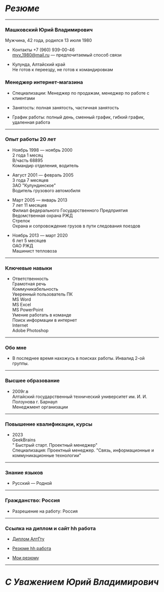 # *Резюме*  
------
### Машковский Юрий Владимирович               

Мужчина, 42 года, родился 13 июля 1980

* Контакты
 +7 (960) 939-00-46  
myv_1980@mail.ru — предпочитаемый способ связи

* Кулунда, Алтайский край  
Не готов к переезду, не готов к командировкам

### Менеджер интернет-магазина

* Специализации: Менеджер по продажам, менеджер по работе с клиентами   

* Занятость: полная занятость, частичная занятость

* График работы: полный день, сменный график, гибкий график, удаленная работа
___
### Опыт работы 20 лет

* Ноябрь 1998 — ноябрь 2000   
2 года 1 месяц  
В/часть 68895  
Командир отделения, водитель

* Август 2001 — февраль 2005  
3 года 7 месяцев  
ЗАО "Кулундинское"  
Водитель грузового автомобиля  

* Март 2005 — январь 2013  
7 лет 11 месяцев  
Филиал федерального Государственного Предприятия Ведомственная охрана РЖД   
Стрелок  
Охрана и сопровождение грузов в пути следования поездов

* Ноябрь 2013 — март 2020  
6 лет 5 месяцев  
ОАО РЖД  
Машинист тепловоза 
----

### Ключевые навыки  
* Ответственность  
Грамотная речь  
Коммуникабельность  
Уверенный пользователь ПК  
MS Word  
MS Excel  
MS PowerPoint  
Умение работать в команде  
Поиск информации в интернет  
Internet  
Adobe Photoshop
---

### Обо мне   
* В последнее время нахожусь в поисках работы. Инвалид 2-ой группы.
---

### Высшее образование

* 2009г.в  
Алтайский государственный технический университет им. И. И. Ползунова г. Барнаул  
Менеджмент организации
---
### Повышение квалификации, курсы  
* 2023   
GeekBrains  
" Быстрый старт. Проектный менеджер"  
 Специализация: Проектный менеджер. "Связь, информационные и коммуникационные технологии"
--- 

### Знание языков
* Русский — Родной
---

### Гражданство: Россия
* Разрешение на работу: Россия
---
### Ссылка на диплом и сайт hh работа
* [Диплом АлтГту](https://drive.google.com/drive/folders/1Q1JMQ96gAMJO7JyrHaSp_RVYPfav4Mrm?usp=sharing) 

* [Резюме hh работа](https://kulunda.hh.ru/resume/60198a51ff0b9754d80039ed1f643233447542)

* [Мои резюму](https://kulunda.hh.ru/applicant/resumes?hhtmFrom=settings&hhtmFromLabel=header) 
___

# __*С Уважением Юрий Владимирович*__